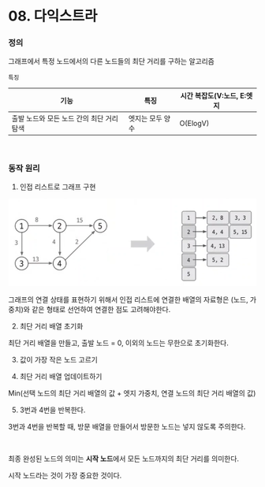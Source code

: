 # 08. 다익스트라

### 정의

그래프에서 특정 노드에서의 다른 노드들의 최단 거리를 구하는 알고리즘

`특징`

| 기능                       | 특징        | 시간 복잡도(V:노드, E:엣지 |
| ------------------------ | --------- | ----------------- |
| 출발 노드와 모든 노드 간의 최단 거리 탐색 | 엣지는 모두 양수 | O(ElogV)          |

<br>

### 동작 원리

1. 인접 리스트로 그래프 구현

![](../../assets/dijkstra-example1.png)

그래프의 연결 상태를 표현하기 위해서 인접 리스트에 연결한 배열의 자료형은 (노드, 가중치)와 같은 형태로 선언하여 연결한 점도 고려해야한다.

2. 최단 거리 배열 초기화

최단 거리 배열을 만들고, 출발 노드 = 0, 이외의 노드는 무한으로 초기화한다.

3. 값이 가장 작은 노드 고르기

4. 최단 거리 배열 업데이트하기

Min(선택 노드의 최단 거리 배열의 값 + 엣지 가중치, 연결 노드의 최단 거리 배열의 값)

5. 3번과 4번을 반복한다.

3번과 4번을 반복할 때, 방문 배열을 만들어서 방문한 노드는 넣지 않도록 주의한다.

<br>

최종 완성된 노드의 의미는 **시작 노드**에서 모든 노드까지의 최단 거리를 의미한다.

시작 노드라는 것이 가장 중요한 것이다.
